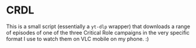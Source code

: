 # CRDL

This is a small script (essentially a `yt-dlp` wrapper) that downloads a range
of episodes of one of the three Critical Role campaigns in the very specific
format I use to watch them on VLC mobile on my phone. :)
